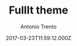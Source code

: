 ---
layout: JamstackTheme
title: FullIt theme
github: https://github.com/fullit/fullit.github.io
demo: https://fullit.github.io
author: Antonio Trento
ssg: Jekyll
date: 2017-03-23T11:59:12.000Z
stale: true
---